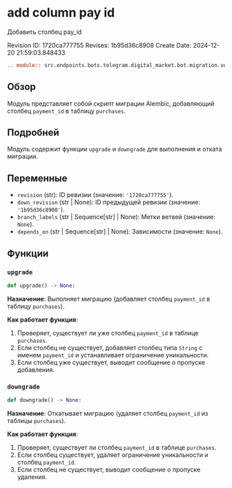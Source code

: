 # add column pay id

Добавить столбец pay_id

Revision ID: 1720ca777755
Revises: 1b95d36c8908
Create Date: 2024-12-20 21:59:03.848433

```rst
.. module:: src.endpoints.bots.telegram.digital_market.bot.migration.versions.1720ca777755_add_column_pay_id
```

## Обзор

Модуль представляет собой скрипт миграции Alembic, добавляющий столбец `payment_id` в таблицу `purchases`.

## Подробней

Модуль содержит функции `upgrade` и `downgrade` для выполнения и отката миграции.

## Переменные

*   `revision` (str): ID ревизии (значение: `'1720ca777755'`).
*   `down_revision` (str | None): ID предыдущей ревизии (значение: `'1b95d36c8908'`).
*   `branch_labels` (str | Sequence[str] | None): Метки ветвей (значение: `None`).
*   `depends_on` (str | Sequence[str] | None): Зависимости (значение: `None`).

## Функции

### `upgrade`

```python
def upgrade() -> None:
```

**Назначение**: Выполняет миграцию (добавляет столбец `payment_id` в таблицу `purchases`).

**Как работает функция**:

1.  Проверяет, существует ли уже столбец `payment_id` в таблице `purchases`.
2.  Если столбец не существует, добавляет столбец типа `String` с именем `payment_id` и устанавливает ограничение уникальности.
3.  Если столбец уже существует, выводит сообщение о пропуске добавления.

### `downgrade`

```python
def downgrade() -> None:
```

**Назначение**: Откатывает миграцию (удаляет столбец `payment_id` из таблицы `purchases`).

**Как работает функция**:

1.  Проверяет, существует ли столбец `payment_id` в таблице `purchases`.
2.  Если столбец существует, удаляет ограничение уникальности и столбец `payment_id`.
3.  Если столбец не существует, выводит сообщение о пропуске удаления.